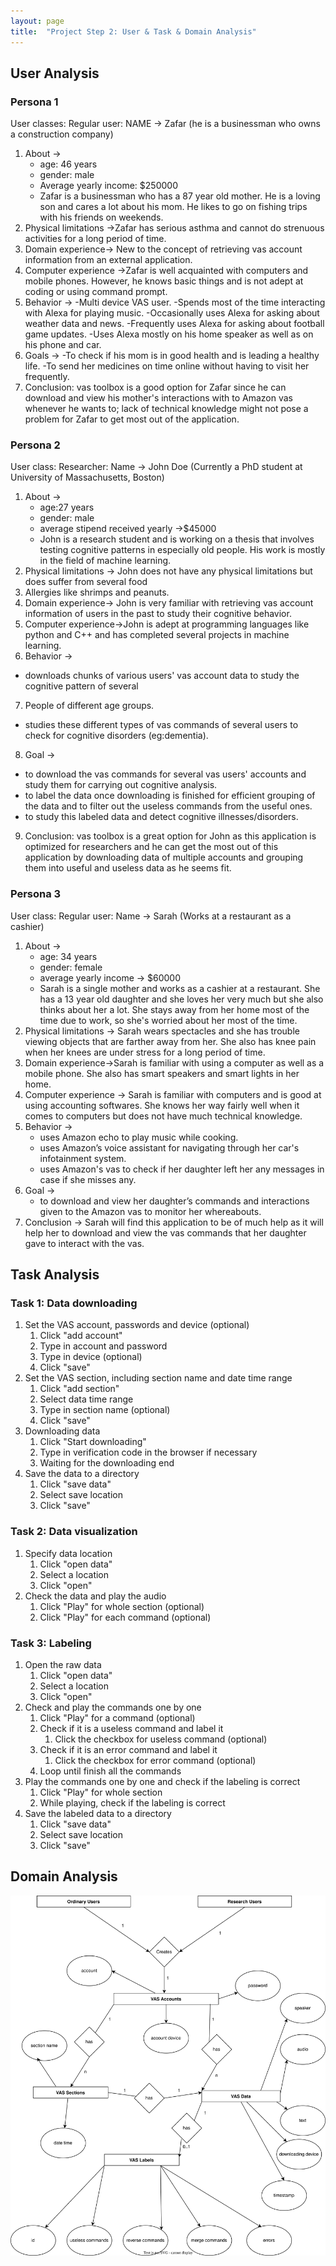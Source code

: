```yaml
---
layout: page
title:  "Project Step 2: User & Task & Domain Analysis"
---
```


## User Analysis

### Persona 1

User classes:
Regular user:
NAME → Zafar
(he is a businessman who owns a construction company)
1. About →
   - age: 46 years
   - gender: male
   - Average yearly income: $250000
   - Zafar is a businessman who has a 87 year old mother. He is a loving son and cares a lot about his mom. He likes to go on fishing trips with his friends on weekends.
2. Physical limitations →Zafar has serious asthma and cannot do strenuous activities for a long period of time.
3. Domain experience→ New to the concept of retrieving vas account information from an external application.
4. Computer experience →Zafar is well acquainted with computers and mobile phones. However, he knows basic things and is not adept at coding or using command prompt.
5. Behavior → 
      -Multi device VAS user.
      -Spends most of the time interacting with Alexa for playing music.
      -Occasionally uses Alexa for asking about weather data and news.
      -Frequently uses Alexa for asking about football game updates.
      -Uses Alexa mostly on his home speaker as well as on his phone and car.
6. Goals →
      -To check if his mom is in good health and is leading a healthy life.
      -To send her medicines on time online without having to visit her frequently.
7. Conclusion: vas toolbox is a good option for Zafar since he can download and view his mother's interactions with to Amazon vas whenever he wants to; lack of technical knowledge might not pose a problem for Zafar to get most out of the application.




### Persona 2

User class:
Researcher:
Name → John Doe
(Currently a PhD student at University of Massachusetts, Boston)
1. About →
   - age:27 years
   - gender: male
   - average stipend received yearly →$45000
   - John is a research student and is working on a thesis that involves testing cognitive patterns in especially old people. His work is mostly in the field of machine learning.
2. Physical limitations → John does not have any physical limitations but does suffer from several food
3. Allergies like shrimps and peanuts.
4. Domain experience→ John is very familiar with retrieving vas account information of users in the past to study their cognitive behavior.
5. Computer experience→John is adept at programming languages like python and C++ and has completed several projects in machine learning.
6. Behavior → 
- downloads chunks of various users' vas account data to study the cognitive pattern of several
7. People of different age groups.
- studies these different types of vas commands of several users to check for cognitive disorders (eg:dementia).
8. Goal →
- to download the vas commands for several vas users' accounts and study them for carrying out cognitive analysis.
- to label the data once downloading is finished for efficient grouping of the data and to filter out the useless commands from the useful ones.
- to study this labeled data and detect cognitive illnesses/disorders.
9. Conclusion: vas toolbox is a great option for John as this application is optimized for researchers and he can get the most out of this application by downloading data of multiple accounts and grouping them into useful and useless data as he seems fit.

### Persona 3

User class:
Regular user:
Name → Sarah
(Works at a restaurant as a cashier)
1. About →
   - age: 34 years
   - gender: female
   - average yearly income → $60000
   - Sarah is a single mother and works as a cashier at a restaurant. She has a 13 year old daughter and she loves her very much but she also thinks about her a lot. She stays away from her home most of the time due to work, so she's worried about her most of the time.
2. Physical limitations → Sarah wears spectacles and she has trouble viewing objects that are farther away from her. She also has knee pain when her knees are under stress for a long period of time.
3. Domain experience→Sarah is familiar with using a computer as well as a mobile phone. She also has smart speakers and smart lights in her home.
4. Computer experience → Sarah is familiar with computers and is good at using accounting softwares. She knows her way fairly well when it comes to computers but does not have much technical knowledge.
5. Behavior →
   - uses Amazon echo to play music while cooking.
   - uses Amazon’s voice assistant for navigating through her car's infotainment system.
   - uses Amazon's vas to check if her daughter left her any messages in case if she misses any.
6. Goal →
   - to download and view her daughter’s commands and interactions given to the Amazon vas to monitor her whereabouts.
7. Conclusion → Sarah will find this application to be of much help as it will help her to download and view the vas commands that her daughter gave to interact with the vas.


## Task Analysis

### Task 1: Data downloading

1. Set the VAS account, passwords and device (optional)
   1. Click "add account"
   2. Type in account and password
   3. Type in device (optional)
   4. Click "save"
2. Set the VAS section, including section name and date time range
   1. Click "add section"
   2. Select data time range
   3. Type in section name (optional)
   4. Click "save"
3. Downloading data
   1. Click "Start downloading"
   2. Type in verification code in the browser if necessary
   3. Waiting for the downloading end
4. Save the data to a directory
   1. Click "save data"
   2. Select save location
   3. Click "save"


### Task 2: Data visualization

1. Specify data location
   1. Click "open data"
   2. Select a location
   3. Click "open"
2. Check the data and play the audio
   1. Click "Play" for whole section (optional)
   2. Click "Play" for each command (optional)


### Task 3: Labeling

1. Open the raw data
   1. Click "open data"
   2. Select a location
   3. Click "open"
2. Check and play the commands one by one
   1. Click "Play" for a command (optional)
   2. Check if it is a useless command and label it
      1. Click the checkbox for useless command (optional)
   3. Check if it is an error command and label it
      1. Click the checkbox for error command (optional)
   4. Loop until finish all the commands
3. Play the commands one by one and check if the labeling is correct
   1. Click "Play" for whole section
   2. While playing, check if the labeling is correct
4. Save the labeled data to a directory
   1. Click "save data"
   2. Select save location
   3. Click "save"


## Domain Analysis

![DomainAnalysis](/files/svg/DomainAnalysis.svg)

